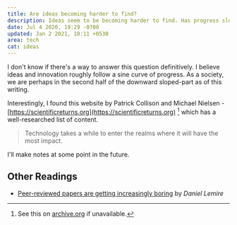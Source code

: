 ```yaml
---
title: Are ideas becoming harder to find?
description: Ideas seem to be becoming harder to find. Has progress slowed down?
date: Jul 4 2020, 19:29 -0700
updated: Jan 2 2021, 10:11 +0530
area: tech
cat: ideas
---
```


I don't know if there's a way to answer this question definitively.
I believe ideas and innovation roughly follow a sine curve of progress. As a
society, we are perhaps in the second half of the downward sloped-part as of this
writing.

Interestingly, I found this website by Patrick Collison and Michael Nielsen - [https://scientificreturns.org](https://scientificreturns.org) [^a] which has a well-researched list of content.

> Technology takes a while to enter the realms where it will have the most impact.

I'll make notes at some point in the future.

## Other Readings

- [Peer-reviewed papers are getting increasingly boring](https://lemire.me/blog/2021/01/01/peer-reviewed-papers-are-getting-increasingly-boring/) by _Daniel Lemire_

[^a]: See this on [archive.org](https://web.archive.org/web/20191228020011/https://scientificreturns.org/) if unavailable.
